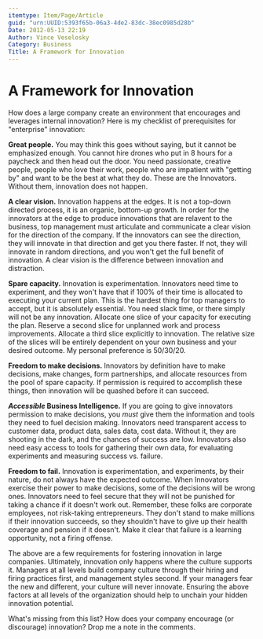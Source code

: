```yaml
---
itemtype: Item/Page/Article
guid: "urn:UUID:5393f65b-06a3-4de2-83dc-38ec0985d28b"
Date: 2012-05-13 22:19
Author: Vince Veselosky
Category: Business
Title: A Framework for Innovation
---
```


# A Framework for Innovation

How does a large company create an environment that encourages and
leverages internal innovation? Here is my checklist of prerequisites for
"enterprise" innovation:

**Great people.** You may think this goes without saying, but it cannot
be emphasized enough. You cannot hire drones who put in 8 hours for a
paycheck and then head out the door. You need passionate, creative
people, people who love their work, people who are impatient with
"getting by" and want to be the best at what they do. These are the
Innovators. Without them, innovation does not happen.

**A clear vision.** Innovation happens at the edges. It is not a
top-down directed process, it is an organic, bottom-up growth. In order
for the innovators at the edge to produce innovations that are relavent
to the business, top management must articulate and communicate a clear
vision for the direction of the company. If the innovators can see the
direction, they will innovate in that direction and get you there
faster. If not, they will innovate in random directions, and you won't
get the full benefit of innovation. A clear vision is the difference
between innovation and distraction.

**Spare capacity.** Innovation is experimentation. Innovators need time
to experiment, and they won't have that if 100% of their time is
allocated to executing your current plan. This is the hardest thing for
top managers to accept, but it is absolutely essential. You need slack
time, or there simply will not be any innovation. Allocate one slice of
your capacity for executing the plan. Reserve a second slice for
unplanned work and process improvements. Allocate a third slice
explicitly to innovation. The relative size of the slices will be
entirely dependent on your own business and your desired outcome. My
personal preference is 50/30/20.

**Freedom to make decisions.** Innovators by definition have to make
decisions, make changes, form partnerships, and allocate resources from
the pool of spare capacity. If permission is required to accomplish
these things, then innovation will be quashed before it can succeed.

***Accessible* Business Intelligence.** If you are going to give
innovators permission to make decisions, you *must* give them the
information and tools they need to fuel decision making. Innovators need
transparent access to customer data, product data, sales data, cost
data. Without it, they are shooting in the dark, and the chances of
success are low. Innovators also need easy access to tools for gathering
their own data, for evaluating experiments and measuring success vs.
failure.

**Freedom to fail.** Innovation is experimentation, and experiments, by
their nature, do not always have the expected outcome. When Innovators
exercise their power to make decisions, some of the decisions will be
wrong ones. Innovators need to feel secure that they will not be
punished for taking a chance if it doesn't work out. Remember, these
folks are corporate employees, not risk-taking entrepreneurs. They don't
stand to make millions if their innovation succeeds, so they shouldn't
have to give up their health coverage and pension if it doesn't. Make it
clear that failure is a learning opportunity, not a firing offense.

The above are a few requirements for fostering innovation in large
companies. Ultimately, innovation only happens where the culture
supports it. Managers at all levels build company culture through their
hiring and firing practices first, and management styles second. If your
managers fear the new and different, your culture will never innovate.
Ensuring the above factors at all levels of the organization should help
to unchain your hidden innovation potential.

What's missing from this list? How does your company encourage (or
discourage) innovation? Drop me a note in the comments.

